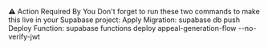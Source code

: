 ⚠️ Action Required By You
Don't forget to run these two commands to make this live in your Supabase project:
Apply Migration: supabase db push
Deploy Function: supabase functions deploy appeal-generation-flow --no-verify-jwt